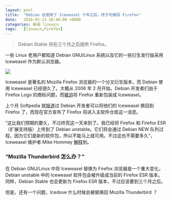 ```yaml
---
layout: post
title:	"Debian 在使用了 Iceweasel 十年之后，终于切换回 Firefox"
date:	2016-03-13 16:46:00 +0800 
categories:	新闻 linuxcn 
tags:	[linuxcn,Firefox]
---
```




> 
> Debian Stable 将在三个月之后提供 Firefox。
> 
> 
> 


一些 Linux 老用户都知道 Debian GNU/Linux 系统以及它的一些衍生发行版采用 Iceweasel 作为默认浏览器。


![](/Asserts/Images//attachment/album/201603/13/164554tf0ve4s0re0whvq0.png)


Iceweasel 是著名的 Mozilla Firefox 浏览器的一个分叉衍生版本，而 Debian 使用 Iceweasel 已经很久了。大概从 2006 年 2 月开始，Debian 开发者们由于 Firefox Logo 的商标问题，而[被迫](https://bugs.debian.org/cgi-bin/bugreport.cgi?bug=354622)将 Firefox 重新包装成 Iceweasel。


上个月 Softpedia 就[报道](http://news.softpedia.com/news/debian-finally-switches-iceweasel-name-back-to-firefox-500966.shtml)过 Debian 开发者可以将他们的 Iceweasel 换回到 Firefox 了，而现在官方宣布了 Firefox 将进入主软件仓库这一消息。


“这比我们预期的要久，不过终究这一天来到了。我已经将 Firefox 和 Firefox ESR （扩展支持版）上传到了 Debian unstable。它们将会通过 Debian NEW 队列过程，因为它们是新的软件包，所以不能马上就可用。不过这也不需要多久”，Iceweasel 维护者 Mike Hommey [解释](https://glandium.org/blog/?p=3622)到。


### “Mozilla Thunderbird 怎么办？”


在 Debian GNU/Linux 中将 Iceweasel 替换为 Firefox 浏览器是一个重大变化，Debian unstable 中的 Iceweasel 软件包会被升级成当前的 Firefox ESR 版本。同样，Debian Stable 也会更新为 Firefox ESR 版本，不过应该要到三个月之后。


但是，还有一个问题，Icedove 什么时候会被替换回 Mozilla Thunderbird ？
